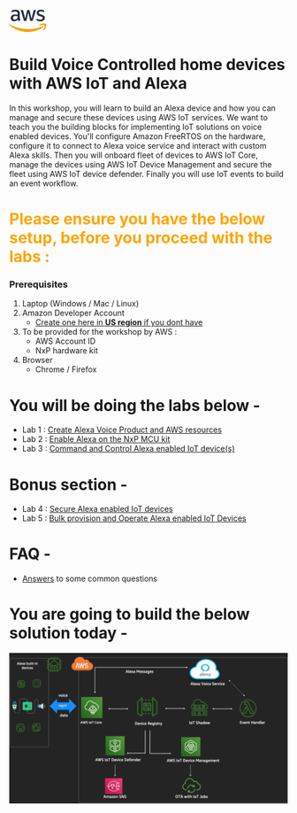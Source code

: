 ![alt text](./images//aws_logo.png)

# Build Voice Controlled home devices with AWS IoT and Alexa 

In this workshop, you will learn to build an Alexa device and how you can manage and secure these devices using AWS IoT services. We want to teach you the building blocks for implementing IoT solutions on voice enabled devices. You'll configure Amazon FreeRTOS on the hardware, configure it to connect to Alexa voice service and interact with custom Alexa skills. Then you will onboard fleet of devices to AWS IoT Core, manage the devices using AWS IoT Device Management and secure the fleet using AWS IoT device defender. Finally you will use IoT events to build an event workflow. 


# <span style="color:orange">Please ensure you have the below setup, before you proceed with the labs :</span>

### Prerequisites 
1. Laptop (Windows / Mac / Linux)
2. Amazon Developer Account
    - [Create one here in **US region** if you dont have](https://developer.amazon.com/login.html) 
3. To be provided for the workshop by AWS :
    - AWS Account ID  
    - NxP hardware kit 
4. Browser 
    - Chrome / Firefox

<!-- ### Software on the laptop
1. Serial terminal - Click the below links for instructions
    -   Mac -  [screen](./instructions/serial.md)    
    -   Windows - [putty](./instructions/serial.md)
    -   Linux -  [minicom](./instructions/serial.md) 

<span style="color:brown">**Once you are done with the setup above , please start with Lab1.** </span> -->

# You will be doing the labs below  -

- Lab 1 : [Create Alexa Voice Product and AWS resources](./instructions/lab1.md)
- Lab 2 : [Enable Alexa on the NxP MCU kit](./instructions/lab2.md)
- Lab 3 : [Command and Control Alexa enabled IoT device(s)](./instructions/lab3.md)

# Bonus section - 
- Lab 4 : [Secure Alexa enabled IoT devices](./instructions/lab4.md)
- Lab 5 : [Bulk provision and Operate Alexa enabled IoT Devices](./instructions/lab5.md)

# FAQ  - 
- [Answers](./instructions/faq.md) to some common questions

# You are going to build the below solution today -
![alt text](./images/architecture.png)


